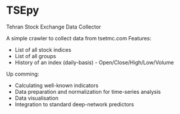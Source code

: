 # TSEpy
Tehran Stock Exchange Data Collector

A simple crawler to collect data from tsetmc.com
Features:
* List of all stock indices
* List of all groups
* History of an index (daily-basis) - Open/Close/High/Low/Volume

Up comming:
* Calculating well-known indicators
* Data preparation and normalization for time-series analysis
* Data visualisation
* Integration to standard deep-network predictors
